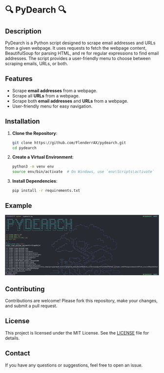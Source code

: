 # 🔍 PyDearch 🔍

## Description

PyDearch is a Python script designed to scrape email addresses and URLs from a given webpage. It uses requests to fetch the webpage content, BeautifulSoup for parsing HTML, and re for regular expressions to find email addresses. The script provides a user-friendly menu to choose between scraping emails, URLs, or both.

## Features

- Scrape **email addresses** from a webpage.
- Scrape all **URLs** from a webpage.
- Scrape both **email addresses** and **URLs** from a webpage.
- User-friendly menu for easy navigation.

## Installation

1. **Clone the Repository**:
    ```sh
    git clone https://github.com/FlenderrAX/pydearch.git
    cd pydearch
    ```

2. **Create a Virtual Environment**:
    ```sh
    python3 -m venv env
    source env/bin/activate  # On Windows, use `env\Scripts\activate`
    ```

3. **Install Dependencies**:
    ```sh
    pip install -r requirements.txt
    ```

## Example

![Example](example.png)

## Contributing

Contributions are welcome! Please fork this repository, make your changes, and submit a pull request.

## License

This project is licensed under the MIT License. See the [LICENSE](LICENSE) file for details.

## Contact

If you have any questions or suggestions, feel free to open an issue.